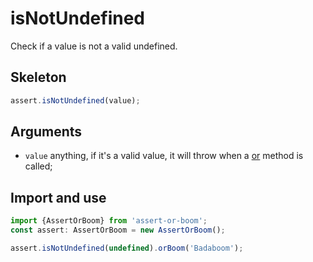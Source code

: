 # isNotUndefined

Check if a value is not a valid undefined.

## Skeleton

```ts
assert.isNotUndefined(value);
```

## Arguments

- `value` anything, if it's a valid value, it will throw when a [or](../or.md) method is called;

## Import and use

```ts
import {AssertOrBoom} from 'assert-or-boom';
const assert: AssertOrBoom = new AssertOrBoom();

assert.isNotUndefined(undefined).orBoom('Badaboom');
```
